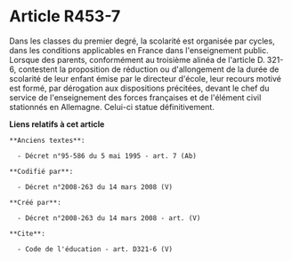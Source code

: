 # Article R453-7

Dans les classes du premier degré, la scolarité est organisée par cycles, dans les conditions applicables en France dans
l'enseignement public. Lorsque des parents, conformément au troisième alinéa de l'article D. 321-6, contestent la proposition
de réduction ou d'allongement de la durée de scolarité de leur enfant émise par le directeur d'école, leur recours motivé est
formé, par dérogation aux dispositions précitées, devant le chef du service de l'enseignement des forces françaises et de
l'élément civil stationnés en Allemagne. Celui-ci statue définitivement.

**Liens relatifs à cet article**

	**Anciens textes**:

	  - Décret n°95-586 du 5 mai 1995 - art. 7 (Ab)

	**Codifié par**:

	  - Décret n°2008-263 du 14 mars 2008 (V)

	**Créé par**:

	  - Décret n°2008-263 du 14 mars 2008 - art. (V)

	**Cite**:

	  - Code de l'éducation - art. D321-6 (V)
